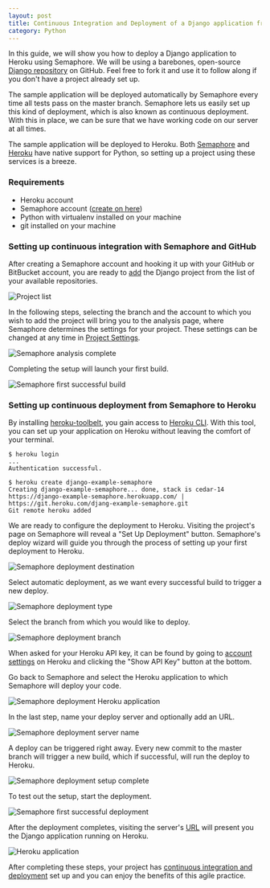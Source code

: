 ```yaml
---
layout: post
title: Continuous Integration and Deployment of a Django application from GitHub to Heroku with Semaphore
category: Python
---
```


In this guide, we will show you how to deploy a Django application to Heroku
using Semaphore. We will be using a barebones, open-source [Django repository](https://github.com/ervinb/django_example)
on GitHub. Feel free to fork it and use it to follow along if you don't have a
project already set up.

The sample application will be deployed automatically by Semaphore every time all
tests pass on the master branch. Semaphore lets us easily set up this kind of
deployment, which is also known as continuous deployment. With this in place,
we can be sure that we have working code on our server at all times.

The sample application will be deployed to Heroku. Both [Semaphore](https://semaphoreci.com/docs/python-continuous-integration.html)
and [Heroku](https://devcenter.heroku.com/articles/getting-started-with-python#introduction)
have native support for Python, so setting up a project using these services is
a breeze.

### Requirements

  - Heroku account
  - Semaphore account ([create on here](https://semaphoreci.com/users/sign_up))
  - Python with virtualenv installed on your machine
  - git installed on your machine

### Setting up continuous integration with Semaphore and GitHub

After creating a Semaphore account and hooking it up with your GitHub or BitBucket
account, you are ready to [add](https://semaphoreci.com/docs/adding-github-bitbucket-project-to-semaphore.html)
the Django project from the list of your available repositories.

<img src="/docs/assets/img/languages/python/deploy-django-to-heroku/django_project_list.png" class="img-responsive" alt="Project list">

In the following steps, selecting the branch and the account to which you wish
to add the project will bring you to the analysis page, where Semaphore determines
the settings for your project. These settings can be changed at any time in
[Project Settings](https://semaphoreci.com/docs/customizing-build-commands.html).

<img src="/docs/assets/img/languages/python/deploy-django-to-heroku/django_analysis_complete.png" class="img-responsive" alt="Semaphore analysis complete">

Completing the setup will launch your first build.

<first-build-success>
<img src="/docs/assets/img/languages/python/deploy-django-to-heroku/django_first_build.png" class="img-responsive" alt="Semaphore first successful build">

### Setting up continuous deployment from Semaphore to Heroku

By installing [heroku-toolbelt](https://toolbelt.heroku.com/debian), you gain
access to [Heroku CLI](https://github.com/heroku/heroku). With this tool, you can
set up your application on Heroku without leaving the comfort of your terminal.

```
$ heroku login
...
Authentication successful.

$ heroku create django-example-semaphore
Creating django-example-semaphore... done, stack is cedar-14
https://django-example-semaphore.herokuapp.com/ | https://git.heroku.com/djang-example-semaphore.git
Git remote heroku added
```

We are ready to configure the deployment to Heroku. Visiting the project's page
on Semaphore will reveal a "Set Up Deployment" button. Semaphore's deploy wizard
will guide you through the process of setting up your first deployment to Heroku.

<img src="/docs/assets/img/languages/python/deploy-django-to-heroku/django_deployment_destination.png" class="img-responsive" alt="Semaphore deployment destination">

Select automatic deployment, as we want every successful build to trigger a new
deploy.

<img src="/docs/assets/img/languages/python/deploy-django-to-heroku/django_deployment_type.png" class="img-responsive" alt="Semaphore deployment type">

Select the branch from which you would like to deploy.

<img src="/docs/assets/img/languages/python/deploy-django-to-heroku/django_deployment_branch.png" class="img-responsive" alt="Semaphore deployment branch">

When asked for your Heroku API key, it can be found by going to [account settings](https://dashboard.heroku.com/account)
on Heroku and clicking the "Show API Key" button at the bottom.

Go back to Semaphore and select the Heroku application to which Semaphore will
deploy your code.

<img src="/docs/assets/img/languages/python/deploy-django-to-heroku/django_deployment_heroku_app.png" class="img-responsive" alt="Semaphore deployment Heroku application">

In the last step, name your deploy server and optionally add an URL.

<img src="/docs/assets/img/languages/python/deploy-django-to-heroku/django_deployment_server_name.png" class="img-responsive" alt="Semaphore deployment server name">

A deploy can be triggered right away. Every new commit to the master branch will
trigger a new build, which if successful, will run the deploy to Heroku.

<img src="/docs/assets/img/languages/python/deploy-django-to-heroku/django_deployment_setup_complete.png" class="img-responsive" alt="Semaphore deployment setup complete">

To test out the setup, start the deployment.

<img src="/docs/assets/img/languages/python/deploy-django-to-heroku/django_deployment_first.png" class="img-responsive" alt="Semaphore first successful deployment">

After the deployment completes, visiting the server's [URL](https://django-example-semaphore.herokuapp.com/)
will present you the Django application running on Heroku.

<img src="/docs/assets/img/languages/python/deploy-django-to-heroku/django_deployment_app_page.png" class="img-responsive" alt="Heroku application">

After completing these steps, your project has [continuous integration and deployment](https://semaphoreci.com/community/tutorials/continuous-integration)
set up and you can enjoy the benefits of this agile practice.
